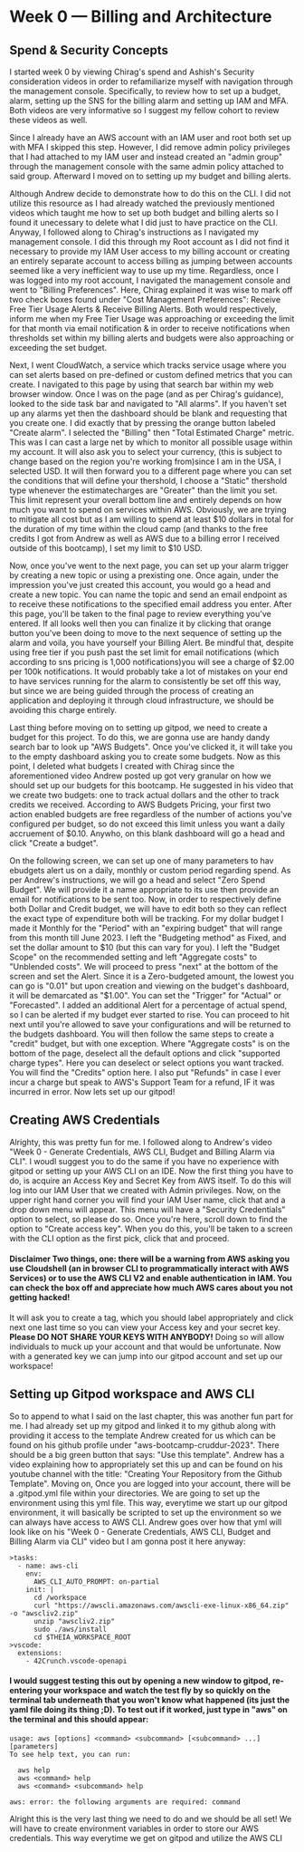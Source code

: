 # Week 0 — Billing and Architecture
## Spend & Security Concepts
I started week 0 by viewing Chirag's spend and Ashish's Security consideration videos in order to refamiliarize myself with navigation through the management console. Specifically, to review how to set up a budget, alarm, setting up the SNS for the billing alarm and setting up IAM and MFA. Both videos are very informative so I suggest my fellow cohort to review these videos as well.  

Since I already have an AWS account with an IAM user and root both set up with MFA I skipped this step. However, I did remove admin policy privileges that I had attached to my IAM user and instead created an "admin group" through the management console with the same admin policy attached to said group. Afterward I moved on to setting up my budget and billing alerts. 

Although Andrew decide to demonstrate how to do this on the CLI. I did not utilize this resource as I had already watched the previously mentioned videos which taught me how to set up both budget and billing alerts so I found it unecessary to delete what I did just to have practice on the CLI. Anyway, I followed along to Chirag's instructions as I navigated my management console. I did this through my Root account as I did not find it necessary to provide my IAM User access to my billing account or creating an entirely separate account to access billing as jumping between accounts seemed like a very inefficient way to use up my time. Regardless, once I was logged into my root account, I navigated the management console and went to "Billing Preferences". Here, Chirag explained it was wise to mark off two check boxes found under "Cost Management Preferences": Receive Free Tier Usage Alerts & Receive Billing Alerts. Both would respectively, inform me when my Free Tier Usage was approaching or exceeding the limit for that month via email notification & in order to receive notifications when thresholds set within my billing alerts and budgets were also approaching or exceeding the set budget. 

Next, I went CloudWatch, a service which tracks service usage where you can set alerts based on pre-defined or custom defined metrics that you can create. I navigated to this page by using that search bar within my web browser window. Once I was on the page (and as per Chirag's guidance), looked to the side task bar and navigated to "All alarms". If you haven't set up any alarms yet then the dashboard should be blank and requesting that you create one. I did exactly that by pressing the orange button labeled "Create alarm". I selected the "Billing" then "Total Estimated Charge" metric. This was I can cast a large net by which to monitor all possible usage within my account. It will also ask you to select your currency, (this is subject to change based on the region you're working from)since I am in the USA, I selected USD. It will then forward you to a different page where you can set the conditions that will define your thershold, I choose a "Static" thershold type whenever the estimatecharges are "Greater" than the limit you set. This limit represent your overall bottom line and entirely depends on how much you want to spend on services within AWS. Obviously, we are trying to mitigate all cost but as I am willing to spend at least $10 dollars in total for the duration of my time within the cloud camp (and thanks to the free credits I got from Andrew as well as AWS due to a billing error I received outside of this bootcamp), I set my limit to $10 USD. 

Now, once you've went to the next page, you can set up your alarm trigger by creating a new topic or using a prexisting one. Once again, under the impression you've just created this account, you would go a head and create a new topic. You can name the topic and send an email endpoint as to receive these notifications to the specified email address you enter. After this page, you'll be taken to the final page to review everything you've entered. If all looks well then you can finalize it by clicking that orange button you've been doing to move to the next sequence of setting up the alarm and voila, you have yourself your Billing Alert. Be mindful that, despite using free tier if you push past the set limit for email notifications (which according to sns pricing is 1,000 notifications)you will see a charge of $2.00 per 100k notifications. It would probably take a lot of mistakes on your end to have services running for the alarm to consistently be set off this way, but since we are being guided through the process of creating an application and deploying it through cloud infrastructure, we should be avoiding this charge entirely. 

Last thing before moving on to setting up gitpod, we need to create a budget for this project. To do this, we are gonna use are handy dandy search bar to look up "AWS Budgets". Once you've clicked it, it will take you to the empty dashboard asking you to create some budgets. Now as this point, I deleted what budgets I created with Chirag since the aforementioned video Andrew posted up got very granular on how we should set up our budgets for this bootcamp. He suggested in his video that we create two budgets: one to track actual dollars and the other to track credits we received. According to AWS Budgets Pricing, your first two action enabled budgets are free regardless of the number of actions you've configured per budget, so do not exceed this limit unless you want a daily accruement of $0.10. Anywho, on this blank dashboard will go a head and click "Create a budget". 

On the following screen, we can set up one of many parameters to hav ebudgets alert us on a daily, monthly or custom period regarding spend. As per Andrew's instructions, we will go a head and select "Zero Spend Budget". We will provide it a name appropriate to its use then provide an email for notifications to be sent too. Now, in order to respectively define both Dollar and Credit budget, we will have to edit both so they can reflect the exact type of expenditure both will be tracking. For my dollar budget I made it Monthly for the "Period" with an "expiring budget" that will range from this month till June 2023. I left the "Budgeting method" as Fixed, and set the dollar amount to $10 (but this can vary for you). I left the "Budget Scope" on the recommended setting and left "Aggregate costs" to "Unblended costs". We will proceed to press "next" at the bottom of the screen and set the Alert. Since it is a Zero-budgeted amount, the lowest you can go is "0.01" but upon creation and viewing on the budget's dashboard, it will be demarcated as "$1.00". You can set the "Trigger" for "Actual" or "Forecasted". I added an additional Alert for a percentage of actual spend, so I can be alerted if my budget ever started to rise. You can proceed to hit next until you're allowed to save your configurations and will be returned to the budgets dashboard. You will then follow the same steps to create a "credit" budget, but with one exception. Where "Aggregate costs" is on the bottom of the page, deselect all the default options and click "supported charge types". Here you can deselect or select options you want tracked. You will find the "Credits" option here. I also put "Refunds" in case I ever incur a charge but speak to AWS's Support Team for a refund, IF it was incurred in error. Now lets set up our gitpod!

## Creating AWS Credentials
Alrighty, this was pretty fun for me. I followed along to Andrew's video "Week 0 - Generate Credentials, AWS CLI, Budget and Billing Alarm via CLI". I woudl suggest you to do the same if you have no experience with gitpod or setting up your AWS CLI on an IDE. Now the first thing you have to do, is acquire an Access Key and Secret Key from AWS itself. To do this will log into our IAM User that we created with Admin privileges. Now, on the upper right hand corner you will find your IAM User name, click that and a drop down menu will appear. This menu will have a "Security Credentials" option to select, so please do so. Once you're here, scroll down to find the option to "Create access key". When you do this, you'll be taken to a screen with the CLI option as the first pick, click that and proceed. 

#### **Disclaimer Two things, one: there will be a warning from AWS asking you use Cloudshell (an in browser CLI to programmatically interact with AWS Services) or to use the AWS CLI V2 and enable authentication in IAM. You can check the box off and appreciate how much AWS cares about you not getting hacked!** 

It will ask you to create a tag, which you should label appropriately and click next one last time so you can view your Access key and your secret key. **Please DO NOT SHARE YOUR KEYS WITH ANYBODY!** Doing so will allow individuals to muck up your account and that would be unfortunate. Now with a generated key we can jump into our gitpod account and set up our workspace!

## Setting up Gitpod workspace and AWS CLI

So to append to what I said on the last chapter, this was another fun part for me. I had already set up my gitpod and linked it to my github along with providing it access to the template Andrew created for us which can be found on his github profile under "aws-bootcamp-cruddur-2023". There should be a big green button that says: "Use this template". Andrew has a video explaining how to appropriately set this up and can be found on his youtube channel with the title: "Creating Your Repository from the Github Template". Moving on, Once you are logged into your account, there will be a .gitpod.yml file within your directories. We are going to set up the environment using this yml file. This way, everytime we start up our gitpod environment, it will basically be scripted to set up the environment so we can always have access to AWS CLI. Andrew goes over how that yml will look like on his "Week 0 - Generate Credentials, AWS CLI, Budget and Billing Alarm via CLI" video but I am gonna post it here anyway: 

```
>tasks:
  - name: aws-cli 
    env:
      AWS_CLI_AUTO_PROMPT: on-partial
    init: | 
      cd /workspace
      curl "https://awscli.amazonaws.com/awscli-exe-linux-x86_64.zip" -o "awscliv2.zip"
      unzip "awscliv2.zip"
      sudo ./aws/install
      cd $THEIA_WORKSPACE_ROOT
>vscode:
  extensions:
    - 42Crunch.vscode-openapi
```

#### I would suggest testing this out by opening a new window to gitpod, re-entering your workspace and watch the test fly by so quickly on the terminal tab underneath that you won't know what happened (its just the yaml file doing its thing ;D). To test out if it worked, just type in "aws" on the terminal and this should appear:

```
usage: aws [options] <command> <subcommand> [<subcommand> ...] [parameters]
To see help text, you can run:

  aws help
  aws <command> help
  aws <command> <subcommand> help

aws: error: the following arguments are required: command
```

Alright this is the very last thing we need to do and we should be all set! We will have to create environment variables in order to store our AWS credentials. This way everytime we get on gitpod and utilize the AWS CLI